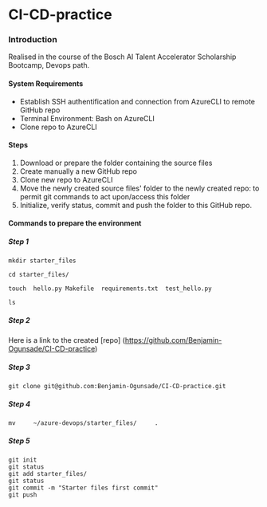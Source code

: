 # CI-CD-practice

### Introduction
Realised in the course of the Bosch AI Talent Accelerator Scholarship Bootcamp, Devops path.

####  System Requirements
* Establish SSH authentification and connection from AzureCLI to remote GitHub repo 
* Terminal Environment: Bash on AzureCLI
* Clone repo to AzureCLI

#### Steps

1. Download or prepare the folder containing the source files
2. Create manually a new GitHub repo
3. Clone new repo to AzureCLI
4. Move the newly created  source files' folder to the newly created repo: to permit git commands to act upon/access this folder
5. Initialize, verify status, commit and push the folder to this GitHub repo.


#### Commands to prepare the environment

##### Step 1

````
mkdir starter_files

cd starter_files/

touch  hello.py Makefile  requirements.txt  test_hello.py

ls
````

##### Step 2

Here is a link to the created [repo] (https://github.com/Benjamin-Ogunsade/CI-CD-practice)

##### Step 3

````
git clone git@github.com:Benjamin-Ogunsade/CI-CD-practice.git
````

##### Step 4

````
mv     ~/azure-devops/starter_files/     .
````

##### Step 5


````
git init
git status
git add starter_files/
git status
git commit -m "Starter files first commit"
git push
````

